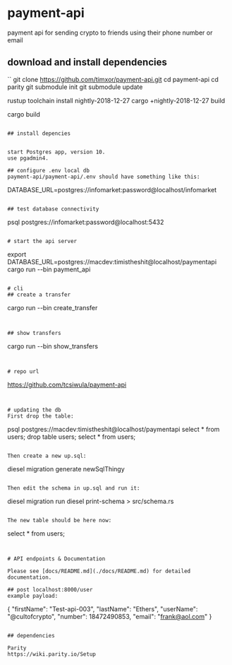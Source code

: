 # payment-api
payment api for sending crypto to friends using their phone number or email


## download and install dependencies

``
git clone https://github.com/timxor/payment-api.git
cd payment-api
cd parity
git submodule init
git submodule update

rustup toolchain install nightly-2018-12-27
cargo +nightly-2018-12-27 build

cargo build




```

## install depencies


start Postgres app, version 10.
use pgadmin4.

## configure .env local db
payment-api/payment-api/.env should have something like this:
```
DATABASE_URL=postgres://infomarket:password@localhost/infomarket
```

## test database connectivity
```
psql postgres://infomarket:password@localhost:5432
```

# start the api server
```
export DATABASE_URL=postgres://macdev:timistheshit@localhost/paymentapi
cargo run --bin payment_api
```

# cli
## create a transfer
```
cargo run --bin create_transfer
```


## show transfers
```
cargo run --bin show_transfers
```


# repo url
```
https://github.com/tcsiwula/payment-api
```


# updating the db
First drop the table:
```
psql postgres://macdev:timistheshit@localhost/paymentapi
select * from users;
drop table users;
select * from users;
```

Then create a new up.sql:
```
diesel migration generate newSqlThingy
```

Then edit the schema in up.sql and run it:
```
diesel migration run
diesel print-schema > src/schema.rs
```

The new table should be here now:
```
select * from users;
```


# API endpoints & Documentation

Please see [docs/README.md](./docs/README.md) for detailed documentation.

## post localhost:8000/user
example payload:
```
{
	"firstName": "Test-api-003",
	"lastName": "Ethers",
	"userName": "@cultofcrypto",
	"number": 18472490853,
	"email": "frank@aol.com"
}
```

## dependencies

Parity
https://wiki.parity.io/Setup
